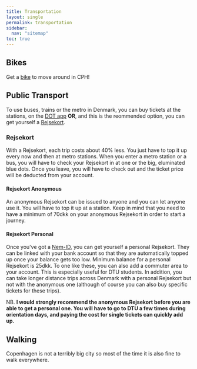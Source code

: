 ```yaml
---
title: Transportation
layout: single
permalink: transportation
sidebar:
  nav: "sitemap"
toc: true
---
```


<!-- # Transportation -->

## Bikes

Get a [bike](transportation/bikes) to move around in CPH!

## Public Transport

To use buses, trains or the metro in Denmark, you can buy tickets at the stations, on the [DOT app](https://dinoffentligetransport.dk/find-og-koeb-billet/salgssteder/dot-billetter-app/) **OR**, and this is the reommended option, you can get yourself a [Rejsekort](https://www.rejsekort.dk/).

### Rejsekort

With a Rejsekort, each trip costs about 40% less. You just have to top it up every now and then at metro stations. 
When you enter a metro station or a bus, you will have to check your Rejsekort in at one or the big, eluminated blue dots. Once you leave, you will have to check out and the ticket price will be deducted from your account.

#### Rejsekort Anonymous

An anonymous Rejsekort can be issued to anyone and you can let anyone use it. You will have to top it up at a station. Keep in mind that you need to have a minimum of 70dkk on your anonymous Rejsekort in order to start a journey.

#### Rejsekort Personal

Once you've got a [Nem-ID](https://cphbiosciencephd.github.io/info/topics/banking#important-nem-id), you can get yourself a personal Rejsekort. They can be linked with your bank account so that they are automatically topped up once your balance gets too low. Minimum balance for a personal Rejsekort is 25dkk.
To one like these, you can also add a commuter area to your account. This is especially useful for DTU students. In addition, you can take longer distance trips across Denmark with a personal Rejsekort but not with the anonymous one (although of course you can also buy specific tickets for these trips).

NB. **I would strongly recommend the anonymous Rejsekort before you are able to get a personal one. You will have to go to DTU a few times during orientation days, and paying the cost for single tickets can quickly add up.**

## Walking

Copenhagen is not a terribly big city so most of the time it is also fine to walk everywhere.
